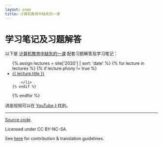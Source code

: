 ```yaml
---
layout: page
title: 计算机教育中缺失的一课
---
```



# 学习笔记及习题解答

以下是 [计算机教育中缺失的一课](https://missing-semester-cn.github.io/) 配套习题解答及学习笔记：

<ul>
{% assign lectures = site['2020'] | sort: 'date' %}
{% for lecture in lectures %}
    {% if lecture.phony != true %}
        <li>
            <a href="{{ lecture.url }}">{{ lecture.title }}</a>

        </li>
    {% endif %}
{% endfor %}
</ul>

讲座视频可以在 [
YouTube](https://www.youtube.com/playlist?list=PLyzOVJj3bHQuloKGG59rS43e29ro7I57J)上找到。


---

<div class="small center">
<p><a href="https://github.com/missing-semester-cn/missing-notes-and-solutions">Source code</a>.</p>
<p>Licensed under CC BY-NC-SA.</p>
<p>See <a href="/license">here</a> for contribution &amp; translation guidelines.</p>
</div>
